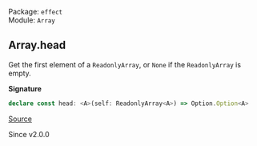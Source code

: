 Package: `effect`<br />
Module: `Array`<br />

## Array.head

Get the first element of a `ReadonlyArray`, or `None` if the `ReadonlyArray` is empty.

**Signature**

```ts
declare const head: <A>(self: ReadonlyArray<A>) => Option.Option<A>
```

[Source](https://github.com/Effect-TS/effect/tree/main/packages/effect/src/Array.ts#L679)

Since v2.0.0